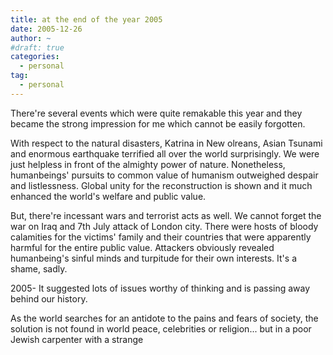 ```yaml
---
title: at the end of the year 2005
date: 2005-12-26
author: ~
#draft: true
categories:
  - personal
tag:
  - personal
---
```




There're several events which were quite remakable this year and they became the strong impression for me which cannot be easily forgotten.

With respect to the natural disasters, Katrina in New olreans, Asian Tsunami and enormous earthquake terrified all over the world surprisingly. We were just helpless in front of the almighty power of nature. Nonetheless, humanbeings' pursuits to common value of humanism outweighed despair  and listlessness. Global unity for the reconstruction is shown and it much enhanced the world's welfare and public value.

But, there're incessant wars and terrorist acts as well. We cannot forget the war on Iraq and 7th July attack of London city. There were hosts of bloody calamities for the victims' family and their countries that were apparently harmful for the entire public value. Attackers obviously revealed humanbeing's sinful minds and turpitude for their own interests. It's a shame, sadly.

2005- It suggested lots of issues worthy of thinking and is passing away behind our history.

As the world searches for an antidote to the pains and fears of society, the solution is not found in world peace, celebrities or religion... but in a poor Jewish carpenter with a strange 



